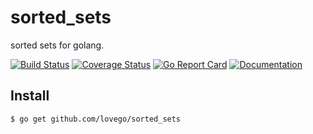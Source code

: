 # sorted\_sets
sorted sets for golang.

[![Build Status](https://github.com/lovego/sorted_sets/actions/workflows/go.yml/badge.svg)](https://github.com/lovego/sorted_sets/actions/workflows/go.yml)
[![Coverage Status](https://coveralls.io/repos/github/lovego/sorted_sets/badge.svg?branch=master)](https://coveralls.io/github/lovego/sorted_sets)
[![Go Report Card](https://goreportcard.com/badge/github.com/lovego/sorted_sets)](https://goreportcard.com/report/github.com/lovego/sorted_sets)
[![Documentation](https://pkg.go.dev/badge/github.com/lovego/sorted_sets)](https://pkg.go.dev/github.com/lovego/sorted_sets@v0.0.1)

## Install
`$ go get github.com/lovego/sorted_sets`


